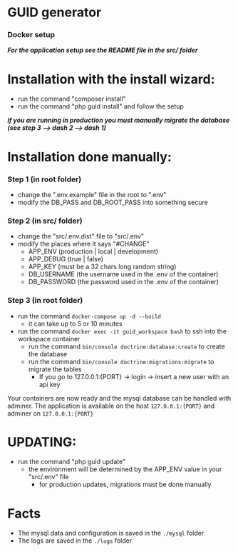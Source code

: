 # GUID generator

### Docker setup

_**For the application setup see the README file in the src/ folder**_

#
# Installation with the install wizard:
- run the command "composer install"
- run the command "php guid install" and follow the setup

_**if you are running in production you must manually migrate the database (see step 3 --> dash 2 --> dash 1)**_

#
# Installation done manually:
### Step 1 (in root folder)
- change the ".env.example" file in the root to ".env"
- modify the DB_PASS and DB_ROOT_PASS into something secure

### Step 2 (in src/ folder)
- change the "src/.env.dist" file to "src/.env"
- modify the places where it says "#CHANGE"
    - APP_ENV (production | local | development)
    - APP_DEBUG (true | false)
    - APP_KEY (must be a 32 chars long random string)
    - DB_USERNAME (the username used in the .env of the container)
    - DB_PASSWORD (the password used in the .env of the container)
       
### Step 3 (in root folder)
- run the command `docker-compose up -d --build`
    - it can take up to 5 or 10 minutes
- run the command `docker exec -it guid_workspace bash` to ssh into the workspace container
    - run the command `bin/console doctrine:database:create` to create the database
    - run the command `bin/console doctrine:migrations:migrate` to migrate the tables
        - If you go to 127.0.0.1:{PORT} -> login -> insert a new user with an api key
    
Your containers are now ready and the mysql database can be handled with adminer.
The application is available on the host `127.0.0.1:{PORT}` and adminer on `127.0.0.1:{PORT}`

#
# UPDATING:
- run the command "php guid update"
    - the environment will be determined by the APP_ENV value in your "src/.env" file
        - for production updates, migrations must be done manually

# Facts
- The mysql data and configuration is saved in the `./mysql` folder
- The logs are saved in the `./logs` folder
